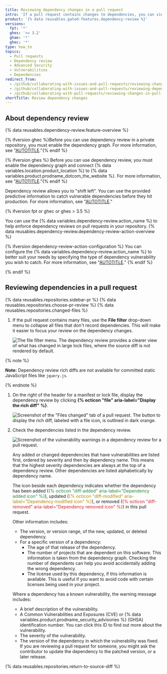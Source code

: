 ```yaml
---
title: Reviewing dependency changes in a pull request
intro: 'If a pull request contains changes to dependencies, you can view a summary of what has changed and whether there are known vulnerabilities in any of the dependencies.'
product: '{% data reusables.gated-features.dependency-review %}'
versions:
  fpt: '*'
  ghes: '>= 3.2'
  ghae: '*'
  ghec: '*'
type: how_to
topics:
  - Pull requests
  - Dependency review
  - Advanced Security
  - Vulnerabilities
  - Dependencies
redirect_from:
  - /github/collaborating-with-issues-and-pull-requests/reviewing-changes-in-pull-requests/reviewing-dependency-changes-in-a-pull-request
  - /github/collaborating-with-issues-and-pull-requests/reviewing-dependency-changes-in-a-pull-request
  - /github/collaborating-with-pull-requests/reviewing-changes-in-pull-requests/reviewing-dependency-changes-in-a-pull-request
shortTitle: Review dependency changes
---
```

<!--Marketing-LINK: From /features/security/software-supply-chain page "Sign up for the dependency review beta" and "Reviewing dependency changes in a pull request".-->

## About dependency review

{% data reusables.dependency-review.feature-overview %}

{% ifversion ghec %}Before you can use dependency review in a private repository, you must enable the dependency graph. For more information, see "[AUTOTITLE](/code-security/supply-chain-security/understanding-your-software-supply-chain/exploring-the-dependencies-of-a-repository#enabling-and-disabling-the-dependency-graph-for-a-private-repository)."{% endif %}

{% ifversion ghes %} Before you can use dependency review, you must enable the dependency graph and connect {% data variables.location.product_location %} to {% data variables.product.prodname_dotcom_the_website %}. For more information, see "[AUTOTITLE](/admin/configuration/configuring-github-connect/enabling-dependabot-for-your-enterprise)."{% endif %}

Dependency review allows you to "shift left". You can use the provided predictive information to catch vulnerable dependencies before they hit production. For more information, see "[AUTOTITLE](/code-security/supply-chain-security/understanding-your-software-supply-chain/about-dependency-review)."

{% ifversion fpt or ghec or ghes > 3.5 %}

You can use the {% data variables.dependency-review.action_name %} to help enforce dependency reviews on pull requests in your repository. {% data reusables.dependency-review.dependency-review-action-overview %}

{% ifversion dependency-review-action-configuration %}
You can configure the {% data variables.dependency-review.action_name %} to better suit your needs by specifying the type of dependency vulnerability you wish to catch. For more information, see "[AUTOTITLE](/code-security/supply-chain-security/understanding-your-software-supply-chain/configuring-dependency-review#configuring-the-dependency-review-github-action)."
{% endif %}

{% endif %}
## Reviewing dependencies in a pull request

{% data reusables.repositories.sidebar-pr %}
{% data reusables.repositories.choose-pr-review %}
{% data reusables.repositories.changed-files %}

1. If the pull request contains many files, use the **File filter** drop-down menu to collapse all files that don't record dependencies. This will make it easier to focus your review on the dependency changes.

   ![The file filter menu.](/assets/images/help/pull_requests/file-filter-menu-json.png)
   The dependency review provides a clearer view of what has changed in large lock files, where the source diff is not rendered by default.

  {% note %}

   **Note:** Dependency review rich diffs are not available for committed static JavaScript files like `jquery.js`.

   {% endnote %}

1. On the right of the header for a manifest or lock file, display the dependency review by clicking **{% octicon "file" aria-label="Display the rich diff" %}**.

    ![Screenshot of the "Files changed" tab of a pull request. The button to display the rich diff, labeled with a file icon, is outlined in dark orange.](/assets/images/help/pull_requests/dependency-review-rich-diff.png)

2. Check the dependencies listed in the dependency review.

   ![Screenshot of the vulnerability warnings in a dependency review for a pull request.](/assets/images/help/pull_requests/dependency-review-vulnerability.png)

   Any added or changed dependencies that have vulnerabilities are listed first, ordered by severity and then by dependency name. This means that the highest severity dependencies are always at the top of a dependency review. Other dependencies are listed alphabetically by dependency name.

   The icon beside each dependency indicates whether the dependency has been added (<span style="color:#22863a">{% octicon "diff-added" aria-label="Dependency added icon" %}</span>), updated (<span style="color:#b08800">{% octicon "diff-modified" aria-label="Dependency modified icon" %}</span>), or removed (<span style="color:#cb2431">{% octicon "diff-removed" aria-label="Dependency removed icon" %}</span>) in this pull request.

   Other information includes:

   - The version, or version range, of the new, updated, or deleted dependency.
   - For a specific version of a dependency:
      - The age of that release of the dependency.
      - The number of projects that are dependent on this software. This information is taken from the dependency graph. Checking the number of dependents can help you avoid accidentally adding the wrong dependency.
      - The license used by this dependency, if this information is available. This is useful if you want to avoid code with certain licenses being used in your project.

   Where a dependency has a known vulnerability, the warning message includes:

   - A brief description of the vulnerability.
   - A Common Vulnerabilities and Exposures (CVE) or {% data variables.product.prodname_security_advisories %} (GHSA) identification number. You can click this ID to find out more about the vulnerability.
   - The severity of the vulnerability.
   - The version of the dependency in which the vulnerability was fixed. If you are reviewing a pull request for someone, you might ask the contributor to update the dependency to the patched version, or a later release.

{% data reusables.repositories.return-to-source-diff %}
